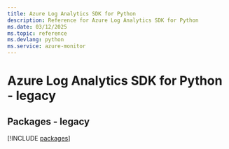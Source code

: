 ```yaml
---
title: Azure Log Analytics SDK for Python
description: Reference for Azure Log Analytics SDK for Python
ms.date: 03/12/2025
ms.topic: reference
ms.devlang: python
ms.service: azure-monitor
---
```

# Azure Log Analytics SDK for Python - legacy
## Packages - legacy
[!INCLUDE [packages](log-analytics-index.md)]